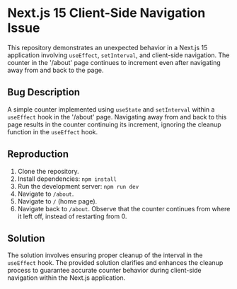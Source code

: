 # Next.js 15 Client-Side Navigation Issue

This repository demonstrates an unexpected behavior in a Next.js 15 application involving `useEffect`, `setInterval`, and client-side navigation.  The counter in the '/about' page continues to increment even after navigating away from and back to the page.

## Bug Description

A simple counter implemented using `useState` and `setInterval` within a `useEffect` hook in the '/about' page. Navigating away from and back to this page results in the counter continuing its increment, ignoring the cleanup function in the `useEffect` hook.

## Reproduction

1. Clone the repository.
2. Install dependencies: `npm install`
3. Run the development server: `npm run dev`
4. Navigate to `/about`.
5. Navigate to `/` (home page).
6. Navigate back to `/about`. Observe that the counter continues from where it left off, instead of restarting from 0.

## Solution
The solution involves ensuring proper cleanup of the interval in the `useEffect` hook. The provided solution clarifies and enhances the cleanup process to guarantee accurate counter behavior during client-side navigation within the Next.js application.
